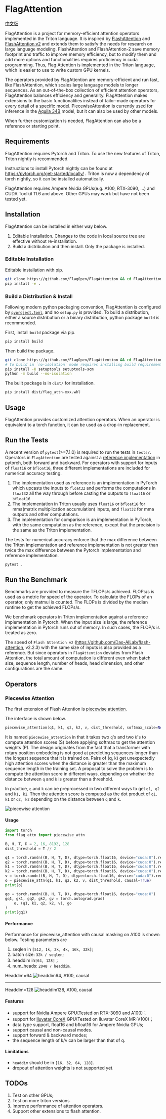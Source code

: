 # FlagAttention

[中文版](./README_cn.md)

FlagAttention is a project for memory-efficient attention operators implemented in the Triton language. It is inspired by [FlashAttention](https://arxiv.org/abs/2205.14135) and [FlashAttention v2](https://tridao.me/publications/flash2/flash2.pdf) and extends them to satisfy the needs for research on large language modeling. FlashAttention and FlashAttention-2 save memory footprint and traffic to improve memory efficiency, but to modify them and add more options and functionalities requires proficiency in cuda programming. Thus, Flag Attention is implemented in the Triton language, which is easier to use to write custom GPU kernels.

The operators provided by FlagAttention are memory-efficient and run fast, like FlashAttention, which scales large language models to longer sequences. As an out-of-the-box collection of efficient  attention operators, FlagAttention balances efficiency and generality. FlagAttention makes extensions to the basic functionalities instead of tailor-made operators for every detail of a specific model. PiecewiseAttention is currently used for inference in the [Aquila 34B](https://github.com/FlagAI-Open/Aquila2) model, but it can also be used by other models.

When further customization is needed, FlagAttention can also be a reference or starting point.

## Requirements

FlagAttention requires Pytorch and Triton. To use the new features of Triton, Triton nightly is recommended.

Instructions to install Pytorch nightly can be found at https://pytorch.org/get-started/locally/ . Triton is now a dependency of torch nightly, so it can be installed automatically.

FlagAttention requires Ampere Nvidia GPUs(e.g. A100, RTX-3090, ...) and CUDA Toolkit 11.6 and above. Other GPUs may work but have not been tested yet.

## Installation

FlagAttention can be installed in either way below.

1. Editable Installation. Changes to the code in local source tree are effective without re-installation.
2. Build a distribution and then install. Only the package is installed.

### Editable Installation

Editable installation with pip.

```sh
git clone https://github.com/FlagOpen/FlagAttention && cd FlagAttention
pip install -e .
```

### Build a Distribution & Install

Following modern python packaging convention, FlagAttention is configured by [`pyproject.toml`](https://pip.pypa.io/en/stable/reference/build-system/pyproject-toml/), and no `setup.py` is provided. To build a distribution, either a source distribution or a binary distribution, python package `build` is recommended.

First, install `build` package via pip.

```sh
pip install build
```

Then build the package.

```sh
git clone https://github.com/FlagOpen/FlagAttention && cd FlagAttention
# to build in `no-isolation` mode requires installing build requirements manually
pip install -U setuptools setuptools-scm
python -m build --no-isolation
```

The built package is in `dist/` for installation.

```sh
pip install dist/flag_attn-xxx.whl
```

## Usage

FlagAttention provides customized attention operators. When an operator is equivalent to a torch function, it can be used as a drop-in replacement.

## Run the Tests

A recent version of `pytest`(>=7.1.0) is required to run the tests in `tests/`. Operators in `FlagAttention` are tested against a [reference implementation](tests/flag_attn/ref_impl) in pytorch, both forward and backward. For operators with support for inputs of `float16` or `bfloat16`, three different implementations are included for numerical accuracy testing.

1. The implementation used as reference is an implementation in PyTorch which upcasts the inputs to `float32` and performs the computations in `float32` all the way through before casting the outputs to `float16` or `bfloat16`. 
2. The implementation in Triton usually uses `float16` or `bfloat16` for mma(matrix multiplication accumulation) inputs, and `float32` for mma outputs and other computations.
3. The implementation for comparison is an implementation in PyTorch, with the same computation as the reference, except that the precision is the same as the Triton implementation.

The tests for numerical accuracy enforce that the max difference between the Triton implementation and reference implementation is not greater than twice the max difference between the Pytorch implementation and reference implementation.

```sh
pytest .
```

## Run the Benchmark

Benchmarks are provided to measure the TFLOPs/s achieved. FLOPs/s is used as a metric for speed of the operator. To calculate the FLOPs of an operator, only matmul is counted. The FLOPs is divided by the median runtime to get the achieved FLOPs/s.

We benchmark operators in Triton implementation against a reference implementation in Pytorch. When the input size is large, the reference implementation in Pytorch runs out of memory. In such cases, the FLOP/s is treated as zero.

The speed of `Flash Attention v2` (https://github.com/Dao-AILab/flash-attention, v2.2.3) with the same size of inputs is also provided as a reference. But since operators in `FlagAttention` deviates from Flash Attention, the total amount of computation is different even when batch size, sequence length, number of heads, head dimension, and other configurations are the same. 

## Operators

### Piecewise Attention

The first extension of Flash Attention is [piecewise attention](src/flag_attn/piecewise.py).

The interface is shown below.

```python
piecewise_attention(q1, k1, q2, k2, v, dist_threshold, softmax_scale=None, causal=False)
```

It is named `piecewise_attention` in that it takes two `q`'s and two `k`'s to compute attention scores (S) before applying softmax to get the attention weights (P). The design originates from the fact that a transformer with rotary position embedding is not good at predicting sequences longer than the longest sequence that it is trained on. Pairs of (q, k) get unexpectedly high attention scores when the distance is greater than the maximum sequence length in the training set. A proposal to solve the problem is to compute the attention score in different ways, depending on whether the distance between `q` and `k` is greater than a threshold.

In practice, `q` and `k` can be preprocessed in two different ways to get `q1, q2` and `k1, k2`. Then the attention score is computed as the dot product of `q1, k1` or `q2, k2` depending on the distance between `q` and `k`.

![piecewise attention](assets/piecewise_attention.png)

#### Usage

```python
import torch
from flag_attn import piecewise_attn

B, H, T, D = 2, 16, 8192, 128
dist_threshold = T // 2

q1 = torch.randn((B, H, T, D), dtype=torch.float16, device="cuda:0").requires_grad_()
q2 = torch.randn((B, H, T, D), dtype=torch.float16, device="cuda:0").requires_grad_()
k1 = torch.randn((B, H, T, D), dtype=torch.float16, device="cuda:0").requires_grad_()
k2 = torch.randn((B, H, T, D), dtype=torch.float16, device="cuda:0").requires_grad_()
v = torch.randn((B, H, T, D), dtype=torch.float16, device="cuda:0").requires_grad_()
o = piecewise_attn(q1, k1, q2, k2, v, dist_threshold, causal=True)
print(o)

go = torch.randn((B, H, T, D), dtype=torch.float16, device="cuda:0")
gq1, gk1, gq2, gk2, gv = torch.autograd.grad(
    o, (q1, k1, q2, k2, v), go
)
print(gq1)
```

#### Performance

Performance for piecewise_attention with causal masking on A100 is shown below. Testing parameters are

1. seqlen in `[512, 1k, 2k, 4k, 16k, 32k]`;
2. batch size: `32k / seqlen`;
3. headdim in`[64, 128]`；
4. num_heads: `2048 / headdim`.

Headdim=64
![headdim64, A100, causal](./assets/headdim64-causal-A100.png)

---

Headdim=128
![headdim128, A100, causal](./assets/headdim128-causal-A100.png)

#### Features

- support for [Nvidia](https://www.nvidia.com/) Ampere GPU(Tested on RTX-3090 and A100)；
- support for [Iluvatar CoreX](https://www.iluvatar.com/) GPU(Tested on Iluvatar CoreX MR-V100)；
- data type support, float16 and bfloat16 for Ampere Nvidia GPUs;
- support causal and non-causal modes.
- support forward & backward modes;
- the sequence length of k/v can be larger than that of q.

#### Limitations

- `headdim` should be in `[16, 32, 64, 128]`.
- dropout of attention weights is not supported yet.

## TODOs

1. Test on other GPUs;
2. Test on more triton versions 
3. Improve performance of attention operators.
2. Support other extensions to flash attention.
